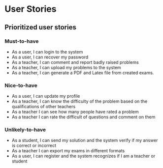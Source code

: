 # User Stories

## Prioritized user stories

### Must-to-have

* As a user, I can login to the system
* As a user, I can recover my password
* As a teacher, I can comment and report badly raised problems
* As a teacher, I can upload my problems to the system
* As a teacher, I can generate a PDF and Latex file from created exams.

### Nice-to-have

* As a user, I can update my profile
* As a teacher, I can know the difficulty of the problem based on the qualifications of other teachers
* As a teacher I can see how many people have rated a problem
* As a teacher I can rate the difficult of questions and comment on them

### Unlikely-to-have

* As a student, I can send my solution and the system verify if my answer is correct or incorrect
* As a teacher I can export my exams in different formats
* As a user, I can register and the system recognizes if I am a teacher or student

